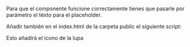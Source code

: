 Para que el componente funcione correctamente tienes que pasarle por parámetro el téxto para el placeholder.

Añadir también en el index.html de la carpeta public el siguiente script:

<script defer src="https://use.fontawesome.com/releases/v5.0.6/js/all.js"></script>

Esto añadirá el ícono de la lupa
